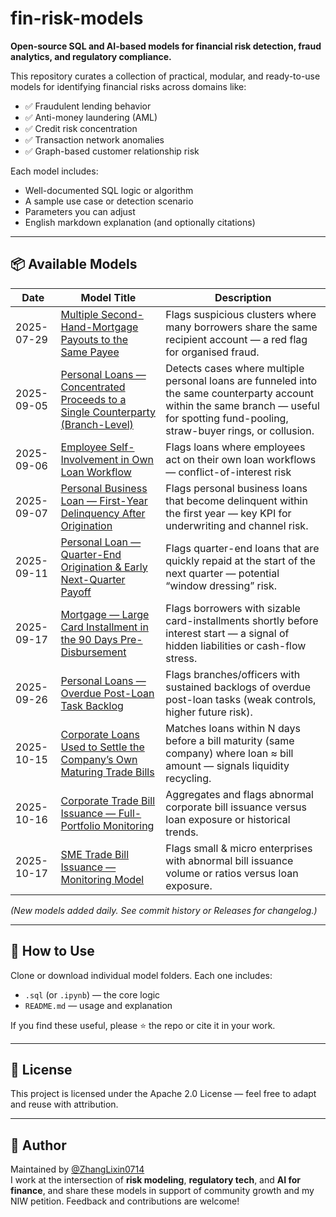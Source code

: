 # fin-risk-models

**Open-source SQL and AI-based models for financial risk detection, fraud analytics, and regulatory compliance.**

This repository curates a collection of practical, modular, and ready-to-use models for identifying financial risks across domains like:

- ✅ Fraudulent lending behavior
- ✅ Anti-money laundering (AML)
- ✅ Credit risk concentration
- ✅ Transaction network anomalies
- ✅ Graph-based customer relationship risk

Each model includes:
- Well-documented SQL logic or algorithm
- A sample use case or detection scenario
- Parameters you can adjust
- English markdown explanation (and optionally citations)

---

## 📦 Available Models

| Date | Model Title | Description |
|------|-------------|-------------|
| 2025-07-29 | [Multiple Second-Hand-Mortgage Payouts to the Same Payee](./2025-07-29_multi-secondhand-mortgage/README.md) | Flags suspicious clusters where many borrowers share the same recipient account — a red flag for organised fraud. |
| 2025-09-05 | [Personal Loans — Concentrated Proceeds to a Single Counterparty (Branch-Level)](./2025-09-05_concentrated-loan-proceeds/README.md) | Detects cases where multiple personal loans are funneled into the same counterparty account within the same branch — useful for spotting fund-pooling, straw-buyer rings, or collusion. |
| 2025-09-06 | [Employee Self-Involvement in Own Loan Workflow](./2025-09-06_employee-self-involvement/README.md) | Flags loans where employees act on their own loan workflows — conflict-of-interest risk |
| 2025-09-07 | [Personal Business Loan — First-Year Delinquency After Origination](./2025-09-07_personal-business-loan-first-year-delinquency/README.md) | Flags personal business loans that become delinquent within the first year — key KPI for underwriting and channel risk. |
| 2025-09-11 | [Personal Loan — Quarter-End Origination & Early Next-Quarter Payoff](./2025-09-11_quarter-end-origination/README.md) | Flags quarter-end loans that are quickly repaid at the start of the next quarter — potential “window dressing” risk. |
| 2025-09-17 | [Mortgage — Large Card Installment in the 90 Days Pre-Disbursement](./2025-09-17_mortgage-pre-disbursement-card-installment/README.md) | Flags borrowers with sizable card-installments shortly before interest start — a signal of hidden liabilities or cash-flow stress. |
| 2025-09-26 | [Personal Loans — Overdue Post-Loan Task Backlog](./2025-09-26_overdue-post-loan-task-backlog/README.md) | Flags branches/officers with sustained backlogs of overdue post-loan tasks (weak controls, higher future risk). |
| 2025-10-15 | [Corporate Loans Used to Settle the Company’s Own Maturing Trade Bills](./2025-10-15_corp-loan-bill-redemption/README.md) | Matches loans within N days before a bill maturity (same company) where loan ≈ bill amount — signals liquidity recycling. |
| 2025-10-16 | [Corporate Trade Bill Issuance — Full-Portfolio Monitoring](./2025-10-16_corporate-bill-issuance/README.md) | Aggregates and flags abnormal corporate bill issuance versus loan exposure or historical trends. |
| 2025-10-17 | [SME Trade Bill Issuance — Monitoring Model](./2025-10-17_sme-bill-issuance/README.md) | Flags small & micro enterprises with abnormal bill issuance volume or ratios versus loan exposure. |
_(New models added daily. See commit history or Releases for changelog.)_

---

## 📌 How to Use

Clone or download individual model folders. Each one includes:
- `.sql` (or `.ipynb`) — the core logic
- `README.md` — usage and explanation

If you find these useful, please ⭐️ the repo or cite it in your work.

---

## 📖 License

This project is licensed under the Apache 2.0 License — feel free to adapt and reuse with attribution.

---

## 👤 Author

Maintained by [@ZhangLixin0714](https://github.com/ZhangLixin0714)  
I work at the intersection of **risk modeling**, **regulatory tech**, and **AI for finance**, and share these models in support of community growth and my NIW petition. Feedback and contributions are welcome!
